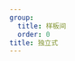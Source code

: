 ```yaml
---
group:
  title: 样板间
  order: 0
title: 独立式
---
```


<code src="./independent.tsx" title="独立 WebApp 模式" compact iframe="600"></code>

